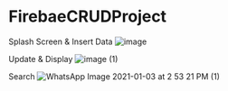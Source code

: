 
# FirebaeCRUDProject
Splash Screen & Insert Data
![image](https://user-images.githubusercontent.com/47485482/103475592-6b16e480-4dd4-11eb-9b0c-7af432d16339.png)

Update & Display
![image (1)](https://user-images.githubusercontent.com/47485482/103475590-68b48a80-4dd4-11eb-8665-6d21f04988f1.png)

Search
![WhatsApp Image 2021-01-03 at 2 53 21 PM (1)](https://user-images.githubusercontent.com/47485482/103475594-6c481180-4dd4-11eb-8363-25921bcac5ea.jpeg)
